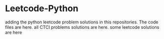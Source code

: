 # Leetcode-Python
adding the python leetcode problem solutions in this repositories. 
The code files are here.
all CTCI problems solutions are here.
some leetcode solutions are here













































































































